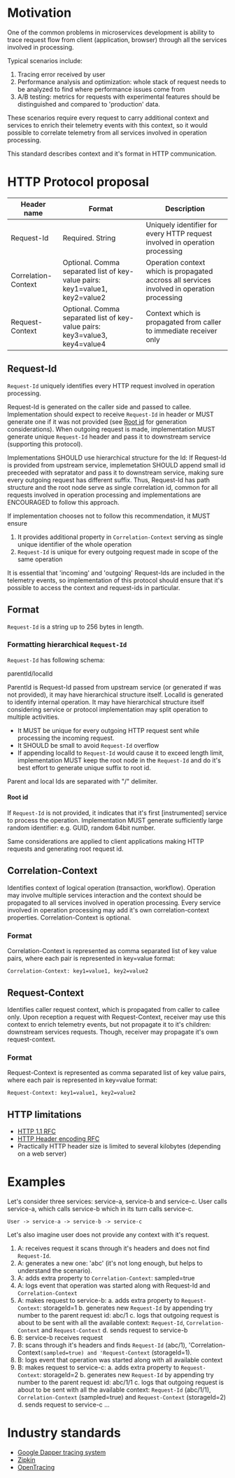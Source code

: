 # Motivation
One of the common problems in microservices development is ability to trace request flow from client (application, browser) through all the services involved in processing.

Typical scenarios include:

1. Tracing error received by user
2. Performance analysis and optimization: whole stack of request needs to be analyzed to find where performance issues come from
3. A/B testing: metrics for requests with experimental features should be distinguished and compared to 'production' data.

These scenarios require every request to carry additional context and services to enrich their telemetry events with this context, so it would possible to correlate telemetry from all services involved in operation processing.

This standard describes context and it's format in HTTP communication.

# HTTP Protocol proposal
| Header name           |  Format    | Description |
| ----------------------| ---------- | ---------- |
| Request-Id            | Required. String | Uniquely identifier for every HTTP request involved in operation processing |
| Correlation-Context   | Optional. Comma separated list of key-value pairs: key1=value1, key2=value2 | Operation context which is propagated accross all services involved in operation processing |
| Request-Context       | Optional. Comma separated list of key-value pairs: key3=value3, key4=value4 | Context which is propagated from caller to immediate receiver only | 

## Request-Id
`Request-Id` uniquely identifies every HTTP request involved in operation processing. 

Request-Id is generated on the caller side and passed to callee. Implementation should expect to receive `Request-Id` in header or MUST generate one if it was not provided (see [Root id](#root-id) for generation considerations).
When outgoing request is made, implementation MUST generate unique `Request-Id` header and pass it to downstream service (supporting this protocol). 

Implementations SHOULD use hierarchical structure for the Id:
If Request-Id is provided from upstream service, implemetation SHOULD append small id preceeded with sepratator and pass it to downstream service, making sure every outgoing request has different suffix.
Thus, Request-Id has path structure and the root node serve as single correlation id, common for all requests involved in operation processing and implementations are ENCOURAGED to follow this approach. 

If implementation chooses not to follow this recommendation, it MUST ensure
1. It provides additional property in `Correlation-Context` serving as single unique identifier of the whole operation
2. `Request-Id` is unique for every outgoing request made in scope of the same operation

It is essential that 'incoming' and 'outgoing' Request-Ids are included in the telemetry events, so implementation of this protocol should ensure that it's possible to access the context and request-ids in particular.

## Format
`Request-Id` is a string up to 256 bytes in length.

### Formatting hierarchical `Request-Id`
`Request-Id` has following schema:

parentId/localId

ParentId is Request-Id passed from upstream service (or generated if was not provided), it may have hierarchical structure itself.
LocalId is generated to identify internal operation. It may have hierarchical structure itself considering service or protocol implementation may split operation to multiple activities.
- It MUST be unique for every outgoing HTTP request sent while processing the incoming request. 
- It SHOULD be small to avoid `Request-Id` overflow
- If appending localId to `Request-Id` would cause it to exceed length limit, implementation MUST keep the root node in the `Request-Id` and do it's best effort to generate unique suffix to root id.

Parent and local Ids are separated with "/" delimiter.

#### Root id
If `Request-Id` is not provided, it indicates that it's first [instrumented] service to process the operation.
Implementation MUST generate sufficiently large random identifier: e.g. GUID, random 64bit number.

Same considerations are applied to client applications making HTTP requests and generating root request id.

## Correlation-Context
Identifies context of logical operation (transaction, workflow). Operation may involve multiple services interaction and the context should be propagated to all services involved in operation processing.
Every service involved in operation processing may add it's own correlation-context properties.
Correlation-Context is optional.

### Format
Correlation-Context is represented as comma separated list of key value pairs, where each pair is represented in key=value format:

`Correlation-Context: key1=value1, key2=value2`

## Request-Context
Identifies caller request context, which is propagated from caller to callee only. Upon reception a request with Request-Context, receiver may use this context to enrich telemetry events, but not propagate it to it's children: downstream services requests.
Though, receiver may propagate it's own request-context.

### Format
Request-Context is represented as comma separated list of key value pairs, where each pair is represented in key=value format:

`Request-Context: key1=value1, key2=value2`

## HTTP limitations
- [HTTP 1.1 RFC](https://tools.ietf.org/html/rfc2616)
- [HTTP Header encoding RFC](https://tools.ietf.org/html/rfc5987)
- Practically HTTP header size is limited to several kilobytes (depending on a web server)

# Examples
Let's consider three services: service-a, service-b and service-c. User calls service-a, which calls service-b which in its turn calls service-c.

`User -> service-a -> service-b -> service-c`

Let's also imagine user does not provide any context with it's request.

1. A: receives request it scans through it's headers and does not find `Request-Id`.
2. A: generates a new one: 'abc' (it's not long enough, but helps to understand the scenario).
3. A: adds extra property to `Correlation-Context`: sampled=true
4. A: logs event that operation was started along with Request-Id and `Correlation-Context`
5. A: makes request to service-b:
    a. adds extra property to `Request-Context`: storageId=1
    b. generates new `Request-Id` by appending try number to the parent request id: abc/1
    c. logs that outgoing request is about to be sent with all the available context: `Request-Id`, `Correlation-Context` and `Request-Context`
    d. sends request to service-b
6. B: service-b receives request
7. B: scans through it's headers and finds `Request-Id` (abc/1), 'Correlation-Context`(sampled=true) and 'Request-Context` (storageId=1).
8. B: logs event that operation was started along with all available context
9. B: makes request to service-c:
    a. adds extra property to `Request-Context`: storageId=2
    b. generates new `Request-Id` by appending try number to the parent request id: abc/1/1
    c. logs that outgoing request is about to be sent with all the available context: `Request-Id` (abc/1/1), `Correlation-Context` (sampled=true) and `Request-Context` (storageId=2)
    d. sends request to service-c
...        

# Industry standards
- [Google Dapper tracing system](http://static.googleusercontent.com/media/research.google.com/en//pubs/archive/36356.pdf)
- [Zipkin](http://zipkin.io/)
- [OpenTracing](http://opentracing.io/)
